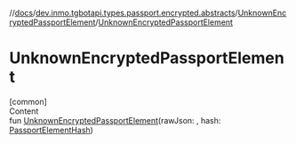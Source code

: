 //[docs](../../../index.md)/[dev.inmo.tgbotapi.types.passport.encrypted.abstracts](../index.md)/[UnknownEncryptedPassportElement](index.md)/[UnknownEncryptedPassportElement](-unknown-encrypted-passport-element.md)



# UnknownEncryptedPassportElement  
[common]  
Content  
fun [UnknownEncryptedPassportElement](-unknown-encrypted-passport-element.md)(rawJson: , hash: [PassportElementHash](../index.md#%5Bdev.inmo.tgbotapi.types.passport.encrypted.abstracts%2FPassportElementHash%2F%2F%2FPointingToDeclaration%2F%5D%2FClasslikes%2F625018081))  



